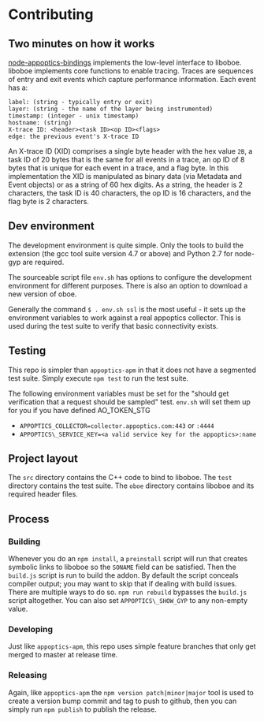 # Contributing

## Two minutes on how it works

[node-appoptics-bindings](https://github.com/librato/node-appoptics-bindings)
implements the low-level interface to liboboe. liboboe implements core functions
to enable tracing. Traces are sequences of entry and exit events which capture
performance information. Each event has a:

```
label: (string - typically entry or exit)
layer: (string - the name of the layer being instrumented)
timestamp: (integer - unix timestamp)
hostname: (string)
X-trace ID: <header><task ID><op ID><flags>
edge: the previous event's X-trace ID
```

An X-trace ID (XID) comprises a single byte header with the hex value `2B`, a task ID
of 20 bytes that is the same for all events in a trace, an op ID of 8 bytes that
is unique for each event in a trace, and a flag byte. In this implementation the XID is
manipulated as binary data (via Metadata and Event objects) or as a string of 60 hex digits.
As a string, the header is 2 characters, the task ID is 40 characters, the op ID is 16
characters, and the flag byte is 2 characters.


## Dev environment

The development environment is quite simple. Only the tools to build the
extension (the gcc tool suite version 4.7 or above) and Python 2.7 for node-gyp
are required.

The sourceable script file `env.sh` has options to configure the development environment
for different purposes. There is also an option to download a new version of oboe.

Generally the command `$ . env.sh ssl` is the most useful - it sets up the environment
variables to work against a real appoptics collector. This is used during the test suite
to verify that basic connectivity exists.


## Testing

This repo is simpler than `appoptics-apm` in that it does not have a segmented test suite.
Simply execute `npm test` to run the test suite.

The following environment variables must be set for the "should get verification that a request should be sampled" test. `env.sh` will set them up for you if you have defined AO_TOKEN_STG

- `APPOPTICS_COLLECTOR=collector.appoptics.com:443` or `:4444`
- `APPOPTICS\_SERVICE_KEY=<a valid service key for the appoptics>:name`


## Project layout

The `src` directory contains the C++ code to bind to liboboe. The `test`
directory contains the test suite. The `oboe` directory contains liboboe
and its required header files.

## Process

### Building

Whenever you do an `npm install`, a `preinstall` script will run that creates
symbolic links to liboboe so the `SONAME` field can be satisfied. Then the
`build.js` script is run to build the addon. By default the script conceals
compiler output; you may want to skip that if dealing with build issues. There
are multiple ways to do so. `npm run rebuild` bypasses the `build.js` script
altogether. You can also set `APPOPTICS\_SHOW_GYP` to any non-empty value.


### Developing

Just like `appoptics-apm`, this repo uses simple feature branches that only
get merged to master at release time.

### Releasing

Again, like `appoptics-apm` the `npm version patch|minor|major` tool is used
to create a version bump commit and tag to push to github, then you can simply
run `npm publish` to publish the release.
